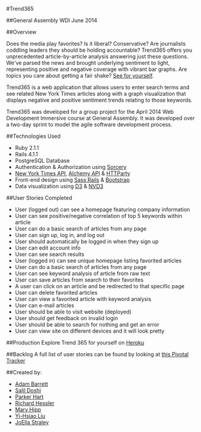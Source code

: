 #Trend365

##General Assembly WDI June 2014

##Overview

Does the media play favorites? Is it liberal? Conservative? Are journalists coddling leaders they should be holding accountable?
Trend365 offers you unprecedented article-by-article analysis answering just these questions. We've parsed the news and brought underlying sentiment to light, representing positive and negative coverage with vibrant bar graphs.
Are topics you care about getting a fair shake? [See for yourself](http://nyt-sentiment.herokuapp.com/ "See for yourself").

Trend365 is a web application that allows users to enter search terms and see related New York Times articles along with a graph visualization that displays negative and positive sentiment trends relating to those keywords.

Trend365 was developed for a group project for the April 2014 Web Development Immersive course at General Assembly. It was developed over a two-day sprint to model the agile software development process.

##Technologies Used
* Ruby 2.1.1
* Rails 4.1.1
* PostgreSQL Database
* Authentication & Authorization using [Sorcery](https://github.com/NoamB/sorcery "Sorcery")
* [New York Times API](http://developer.nytimes.com/docs/read/article_search_api_v2 "New York Times API"), [Alchemy API](http://www.alchemyapi.com/api/keyword/sentiment.html "Alchemy API") & [HTTParty](https://github.com/jnunemaker/httparty "HTTParty")
* Front-end design using [Sass Rails](https://github.com/rails/sass-rails "Sass") & [Bootstrap](http://getbootstrap.com/ "Bootstrap")
* Data visualization using [D3](http://d3js.org/ "D3") & [NVD3](http://nvd3.org/ "NVD3")

##User Stories Completed
* User (logged out) can see a homepage featuring company information
* User can see positive/negative correlation of top 5 keywords within article
* User can do a basic search of articles from any page
* User can sign up, log in, and log out
* User should automatically be logged in when they sign up
* User can edit account info
* User can see search results
* User (logged in) can see unique homepage listing favorited articles
* User can do a basic search of articles from any page
* User can see keyword analysis of article from raw text
* User can save articles from search to their favorites
* A user can click on an article and be redirected to that specific page
* User can delete favorited articles
* User can view a favorited article with keyword analysis
* User can e-mail articles
* User should be able to visit website (deployed)
* User should get feedback on invalid login
* User should be able to search for nothing and get an error
* User can view site on different devices and it will look pretty


##Production
Explore Trend 365 for yourself on [Heroku](http://trend365.herokuapp.com/)

##Backlog
A full list of user stories can be found by looking at [this Pivotal Tracker](https://www.pivotaltracker.com/s/projects/1100676 "Pivotal Tracker")

##Created by:
* [Adam Barrett](www.github.com/ab75173 "Adam Barrett")
* [Salil Doshi](www.github.com/4S1D2 "Salil Doshi")
* [Parker Hart](www.github.com/parkerhart "Parker Hart")
* [Richard Hessler](www.github.com/richessler "Richard Hessler")
* [Mary Hipp](www.github.com/maryhipp "Mary Hipp")
* [Yi-Hsiao Liu](www.github.com/yihsiaol "Yi-Hsiao Liu")
* [JoElla Straley](www.github.com/joellastraley "JoElla Straley")


